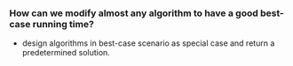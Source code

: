 ### How can we modify almost any algorithm to have a good best-case running time?
- design algorithms in best-case scenario as special case and return a predetermined solution.
